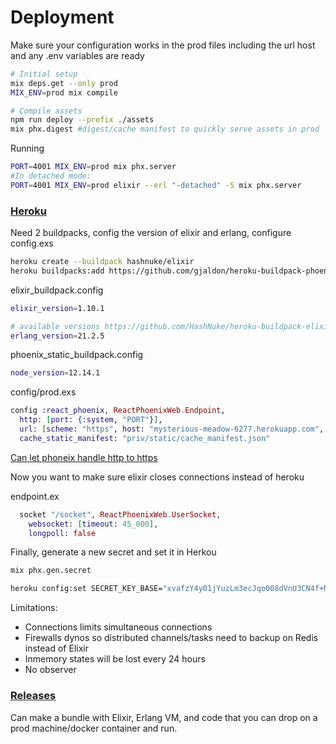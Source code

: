 # Deployment

Make sure your configuration works in the prod files including the url host and any .env variables are ready

```bash
# Initial setup
mix deps.get --only prod
MIX_ENV=prod mix compile

# Compile assets
npm run deploy --prefix ./assets
mix phx.digest #digest/cache manifest to quickly serve assets in prod
```

Running

```bash
PORT=4001 MIX_ENV=prod mix phx.server
#In detached mode:
PORT=4001 MIX_ENV=prod elixir --erl "-detached" -S mix phx.server
```

### [Heroku](https://hexdocs.pm/phoenix/heroku.html)

Need 2 buildpacks, config the version of elixir and erlang, configure config.exs

```bash
heroku create --buildpack hashnuke/elixir
heroku buildpacks:add https://github.com/gjaldon/heroku-buildpack-phoenix-static.git
```

elixir_buildpack.config

```bash
elixir_version=1.10.1

# available versions https://github.com/HashNuke/heroku-buildpack-elixir-otp-builds/blob/master/otp-versions
erlang_version=21.2.5
```

phoenix_static_buildpack.config

```bash
node_version=12.14.1
```

config/prod.exs

```elixir
config :react_phoenix, ReactPhoenixWeb.Endpoint,
  http: [port: {:system, "PORT"}],
  url: [scheme: "https", host: "mysterious-meadow-6277.herokuapp.com", port: 443],
  cache_static_manifest: "priv/static/cache_manifest.json"
```

[Can let phoneix handle http to https](https://hexdocs.pm/phoenix/using_ssl.html#force-ssl)

Now you want to make sure elixir closes connections instead of heroku

endpoint.ex

```elixir
  socket "/socket", ReactPhoenixWeb.UserSocket,
    websocket: [timeout: 45_000],
    longpoll: false
```

Finally, generate a new secret and set it in Herkou

```bash
mix phx.gen.secret
```

```bash
heroku config:set SECRET_KEY_BASE="xvafzY4y01jYuzLm3ecJqo008dVnU3CN4f+MamNd1Zue4pXvfvUjbiXT8akaIF53"
```

Limitations: 

- Connections limits simultaneous connections
- Firewalls dynos so distributed channels/tasks need to backup on Redis instead of Elixir
- Inmemory states will be lost every 24 hours
- No observer

### [Releases](https://hexdocs.pm/phoenix/releases.html)

Can make a bundle with Elixir, Erlang VM, and code that you can drop on a prod machine/docker container and run.

